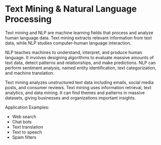 # Text Mining & Natural Language Processing
Text mining and NLP are machine learning fields that process and analyze human language data. Text mining extracts relevant information from text data, while NLP studies computer-human language interaction.

NLP teaches machines to understand, interpret, and produce human language. It involves designing algorithms to evaluate massive amounts of text data, detect patterns and relationships, and make predictions. NLP can perform sentiment analysis, named entity identification, text categorization, and machine translation.

Text mining analyzes unstructured text data including emails, social media posts, and consumer reviews. Text mining uses information retrieval, text analytics, and data mining. It can find themes and patterns in massive datasets, giving businesses and organizations important insights.

Application Examples:
* Web search
* Chat bots
* Text translation
* Text to speech
* Spam filters
